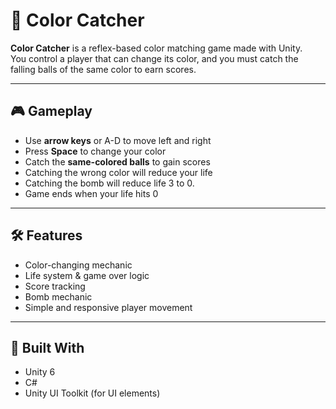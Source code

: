 # 🎨 Color Catcher

**Color Catcher** is a reflex-based color matching game made with Unity.  
You control a player that can change its color, and you must catch the falling balls of the same color to earn scores.

---

## 🎮 Gameplay

- Use **arrow keys** or A-D to move left and right
- Press **Space** to change your color
- Catch the **same-colored balls** to gain scores
- Catching the wrong color will reduce your life
- Catching the bomb will reduce life 3 to 0.
- Game ends when your life hits 0

---

## 🛠️ Features

- Color-changing mechanic
- Life system & game over logic
- Score tracking
- Bomb mechanic
- Simple and responsive player movement

---


## 🔧 Built With

- Unity 6
- C#
- Unity UI Toolkit (for UI elements) 

